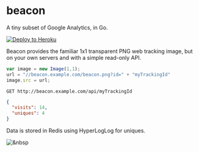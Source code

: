 # beacon
A tiny subset of Google Analytics, in Go.

[![Deploy to Heroku](https://www.herokucdn.com/deploy/button.png)](https://heroku.com/deploy)

Beacon provides the familiar 1x1 transparent PNG web tracking image, but on your own servers and with a simple read-only API.

```javascript
var image = new Image(1,1);
url = "//beacon.example.com/beacon.png?id=" + "myTrackingId" 
image.src = url;
```

`GET http://beacon.example.com/api/myTrackingId`
```json
{
  "visits": 14,
  "uniques": 4
}
```

Data is stored in Redis using HyperLogLog for uniques.

![&nbsp](https://beacon.herokuapp.com/beacon.png?id=beacon_github_repo)
